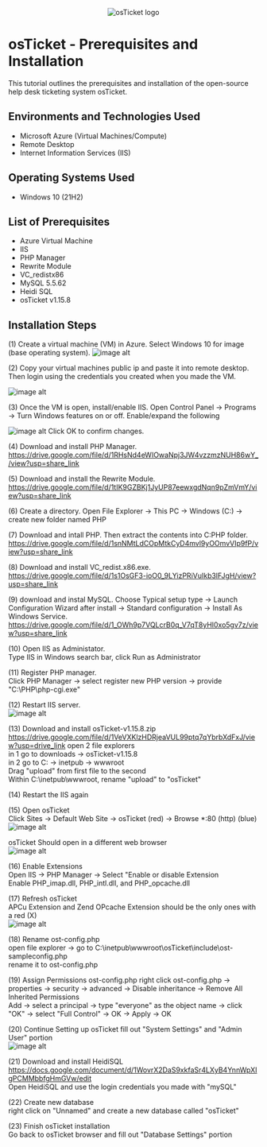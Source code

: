 <p align="center">
<img src="https://i.imgur.com/Clzj7Xs.png" alt="osTicket logo"/>
</p>

<h1>osTicket - Prerequisites and Installation</h1>
This tutorial outlines the prerequisites and installation of the open-source help desk ticketing system osTicket.<br />



<h2>Environments and Technologies Used</h2>

- Microsoft Azure (Virtual Machines/Compute)
- Remote Desktop
- Internet Information Services (IIS)

<h2>Operating Systems Used </h2>

- Windows 10</b> (21H2)

<h2>List of Prerequisites</h2>

- Azure Virtual Machine
- IIS
- PHP Manager
- Rewrite Module
- VC_redistx86
- MySQL 5.5.62
- Heidi SQL
- osTicket v1.15.8

<h2>Installation Steps</h2>

(1) Create a virtual machine (VM) in Azure. Select Windows 10 for image (base operating system).
![image alt](https://github.com/JordanJefferson/osticket-prereqs/blob/258a9d8a8055508aae069cdf51bd3bdf5271a6f0/Capture.PNG) 


(2) Copy your virtual machines public ip and paste it into remote desktop.  Then login using the credentials you created when you made the VM.

![image alt](https://github.com/JordanJefferson/osticket-prereqs/blob/1f7b4339eeac1fc197344d0ef39225b333ebc45a/Capture.PNG2.PNG)


(3) Once the VM is open, install/enable IIS. Open Control Panel -> Programs -> Turn Windows features on or off.
Enable/expand the following 

![image alt](https://github.com/JordanJefferson/osticket-prereqs/blob/18137d739749e9992bd465c4819048d25d465aa8/Capture.PNG3.PNG)
Click OK to confirm changes.


(4) Download and install PHP Manager. https://drive.google.com/file/d/1RHsNd4eWIOwaNpj3JW4vzzmzNUH86wY_/view?usp=share_link  

(5) Download and install the Rewrite Module.  https://drive.google.com/file/d/1tIK9GZBKj1JyUP87eewxgdNqn9pZmVmY/view?usp=share_link

(6) Create a directory. Open File Explorer -> This PC -> Windows (C:) -> create new folder named PHP

(7) Download and intall PHP.  Then extract the contents into C:PHP folder.  https://drive.google.com/file/d/1snNMtLdCOpMtkCyD4mvl9yOOmvVIp9fP/view?usp=share_link

(8) Download and install VC_redist.x86.exe.  https://drive.google.com/file/d/1s1OsGF3-ioO0_9LYizPRiVuIkb3lFJgH/view?usp=share_link

(9) download and instal MySQL.  Choose Typical setup type -> Launch Configuration Wizard after install -> Standard configuration -> Install As Windows Service.  https://drive.google.com/file/d/1_OWh9p7VQLcrB0q_V7qT8yHl0xo5gv7z/view?usp=share_link

(10) Open IIS as Administator.  
Type IIS in Windows search bar, click Run as Administrator

(11) Register PHP manager.  
Click PHP Manager -> select register new PHP version -> provide "C:\PHP\php-cgi.exe" 

(12) Restart IIS server.  
![image alt](https://github.com/JordanJefferson/osticket-prereqs/blob/b84b56feada1ff52a2d416d4a3e3bcf94a13d46e/Capture.PNG4.PNG)


(13) Download and install osTicket-v1.15.8.zip  https://drive.google.com/file/d/1VeVXKlzHDRjeaVUL99ptq7qYbrbXdFxJ/view?usp=drive_link
open 2 file explorers  
in 1 go to downloads -> osTicket-v1.15.8  
in 2 go to C: -> inetpub -> wwwroot  
Drag "upload" from first file to the second  
Within C:\inetpub\wwwroot, rename "upload" to "osTicket"

(14) Restart the IIS again

(15) Open osTicket  
Click Sites -> Default Web Site -> osTicket (red) -> Browse *:80 (http) (blue)  
![image alt](https://github.com/JordanJefferson/osticket-prereqs/blob/db86348c581780c026d34c81db6d0f0d228868b5/Capture.PNG%205.PNG)  

osTicket Should open in a different web browser  
![image alt](https://github.com/JordanJefferson/osticket-prereqs/blob/a1b649b890d9905f81a38f00a36123cbb39e4935/Capture.PNG6.PNG)  

(16) Enable Extensions  
Open IIS -> PHP Manager -> Select "Enable or disable Extension  
Enable PHP_imap.dll, PHP_intl.dll, and PHP_opcache.dll  

(17) Refresh osTicket   
APCu Extension and Zend OPcache Extension should be the only ones with a red (X)  
![image alt](https://github.com/JordanJefferson/osticket-prereqs/blob/b630e41181308f4c5c54424cb6f40f63efe2e2de/Capture.PNG7.PNG)   

(18) Rename ost-config.php   
open file explorer -> go to C:\inetpub\wwwroot\osTicket\include\ost-sampleconfig.php  
rename it to ost-config.php

(19) Assign Permissions ost-config.php
right click ost-config.php -> properties -> security -> advanced -> Disable inheritance -> Remove All
Inherited Permissions   
Add -> select a principal -> type "everyone" as the object name -> click "OK" -> select "Full Control" -> OK -> Apply -> OK   

(20) Continue Setting up osTicket 
fill out "System Settings" and "Admin User" portion  
![image alt](https://github.com/JordanJefferson/osticket-prereqs/blob/33e012b7b597c88be9bd120e7c0173e29f25e566/Capture.PNG8.PNG)   

(21) Download and install HeidiSQL https://docs.google.com/document/d/1WovrX2DaS9xkfaSr4LXyB4YnnWpXIgPCMMbbfgHmGVw/edit  
Open HeidiSQL and use the login credentials you made with "mySQL"  

(22) Create new database  
right click on "Unnamed" and create a new database called "osTicket"  

(23) Finish osTicket installation  
Go back to osTicket browser and fill out "Database Settings" portion
